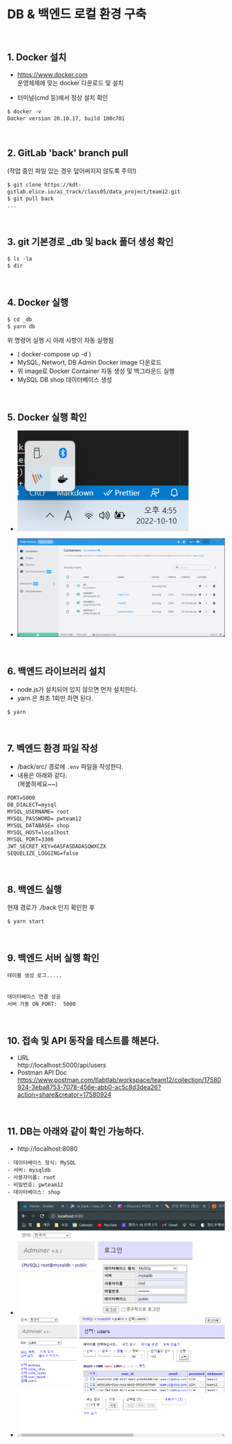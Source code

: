 # DB & 백엔드 로컬 환경 구축

<br>

## 1. Docker 설치

- https://www.docker.com \
  운영체제에 맞는 docker 다운로드 및 설치

- 터미널(cmd 등)에서 정상 설치 확인

```
$ docker -v
Docker version 20.10.17, build 100c701
```

<br>

## 2. GitLab 'back' branch pull

(작업 중인 파일 있는 경우 덮어써지지 않도록 주의!)

```
$ git clone https://kdt-gitlab.elice.io/ai_track/class05/data_project/team12.git
$ git pull back
...
```

<br>

## 3. git 기본경로 \_db 및 back 폴더 생성 확인

```
$ ls -la
$ dir
```

<br>

## 4. Docker 실행

```
$ cd _db
$ yarn db
```

위 명령어 실행 시 아래 사항이 자동 실행됨

- ( docker-compose up -d )
- MySQL, Networt, DB Admin Docker image 다운로드
- 위 image로 Docker Container 자동 생성 및 백그라운드 실행
- MySQL DB shop 데이터베이스 생성

<br>

## 5. Docker 실행 확인

- ![01](/_doc/img/01.png)

- ![02](/_doc/img/02.png)

<br>

## 6. 백엔드 라이브러리 설치

- node.js가 설치되어 있지 않으면 먼저 설치한다.
- yarn 은 최초 1회만 하면 된다.

```
$ yarn
```

<br>

## 7. 벡엔드 환경 파일 작성

- /back/src/ 경로에 `.env` 파일을 작성한다.
- 내용은 아래와 같다. \
  (복붙하세요~~)

```
PORT=5000
DB_DIALECT=mysql
MYSQL_USERNAME= root
MYSQL_PASSWORD= pwteam12
MYSQL_DATABASE= shop
MYSQL_HOST=localhost
MYSQL_PORT=3306
JWT_SECRET_KEY=6ASFASDADASQWXCZX
SEQUELIZE_LOGGING=false
```

<br>

## 8. 백엔드 실행

현재 경로가 ./back 인지 확인한 후

```
$ yarn start
```

<br>

## 9. 백엔드 서버 실행 확인

```
테이블 생성 로그.....


데이터베이스 연결 성공
서버 가동 ON PORT:  5000

```

<br>

## 10. 접속 및 API 동작을 테스트를 해본다.

- URL \
  http://localhost:5000/api/users
- Postman API Doc \
  https://www.postman.com/tlabtlab/workspace/team12/collection/17580924-3eba8753-7078-456e-abb0-ac5c8d3dea26?action=share&creator=17580924

<br>

## 11. DB는 아래와 같이 확인 가능하다.

- http://localhost:8080

```
- 데이터베이스 형식: MySQL
- 서버: mysqldb
- 사용자이름: root
- 비밀번호: pwteam12
- 데이터베이스: shop
```

- ![03](/_doc/img/03.png)
- ![04](/_doc/img/04.png)
